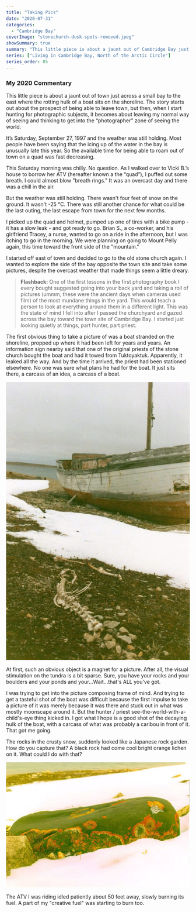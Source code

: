 ```yaml
---
title: "Taking Pics"
date: "2020-07-31"
categories: 
  - "Cambridge Bay"
coverImage: "stonechurch-dusk-spots-removed.jpeg"
showSummary: true
summary: "This little piece is about a jaunt out of Cambridge Bay just across a small bay to the east where the rotting hulk of a boat sits on the shoreline."
series: ["Living in Cambridge Bay, North of the Arctic Circle"]
series_order: 05
---
```


### My 2020 Commentary

This little piece is about a jaunt out of town just across a small bay to the east where the rotting hulk of a boat sits on the shoreline. The story starts out about the prospect of being able to leave town, but then, when I start hunting for photographic subjects, it becomes about leaving my normal way of seeing and thinking to get into the “photographer” zone of seeing the world.

It’s Saturday, September 27, 1997 and the weather was still holding. Most people have been saying that the icing up of the water in the bay is unusually late this year. So the available time for being able to roam out of town on a quad was fast decreasing.

This Saturday morning was chilly. No question. As I walked over to Vicki B.’s house to borrow her ATV (hereafter known a the “quad”), I puffed out some breath. I could almost blow "breath rings." It was an overcast day and there was a chill in the air.

But the weather was still holding. There wasn't four feet of snow on the ground. It wasn't -25 °C. There was still another chance for what could be the last outing, the last escape from town for the next few months.

I picked up the quad and helmet, pumped up one of tires with a bike pump - it has a slow leak - and got ready to go. Brian S., a co-worker, and his girlfriend Tracey, a nurse, wanted to go on a ride in the afternoon, but I was itching to go in the morning. We were planning on going to Mount Pelly again, this time toward the front side of the "mountain."

I started off east of town and decided to go to the old stone church again. I wanted to explore the side of the bay opposite the town site and take some pictures, despite the overcast weather that made things seem a little dreary.

> **Flashback:** One of the first lessons in the first photography book I every bought suggested going into your back yard and taking a roll of pictures (ummm, these were the ancient days when cameras used film) of the most mundane things in the yard. This would teach a person to look at everything around them in a different light. This was the state of mind I fell into after I passed the churchyard and gazed across the bay toward the town site of Cambridge Bay. I started just looking quietly at things, part hunter, part priest.

The first obvious thing to take a picture of was a boat stranded on the shoreline, propped up where it had been left for years and years. An information sign nearby said that one of the original priests of the stone church bought the boat and had it towed from Tuktoyaktuk. Apparently, it leaked all the way. And by the time it arrived, the priest had been stationed elsewhere. No one was sure what plans he had for the boat. It just sits there, a carcass of an idea, a carcass of a boat.

![A pair of carcasses](gswimg882-679x1024.jpg "A pair of carcasses")

At first, such an obvious object is a magnet for a picture. After all, the visual stimulation on the tundra is a bit sparse. Sure, you have your rocks and your boulders and your ponds and your…Wait…that's ALL you've got.

I was trying to get into the picture composing frame of mind. And trying to get a tasteful shot of the boat was difficult because the first impulse to take a picture of it was merely because it was there and stuck out in what was mostly moonscape around it. But the hunter / priest see-the-world-with-a-child's-eye thing kicked in. I got what I hope is a good shot of the decaying hulk of the boat, with a carcass of what was probably a caribou in front of it. That got me going.

The rocks in the crusty snow, suddenly looked like a Japanese rock garden. How do you capture that? A black rock had come cool bright orange lichen on it. What could I do with that?

![On the tundra, any colour catches your eye.](lichen.jpg "On the tundra, any colour catches your eye.")

The ATV I was riding idled patiently about 50 feet away, slowly burning its fuel. A part of my "creative fuel" was starting to burn too.
